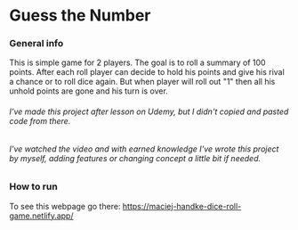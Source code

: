 # Guess the Number

### General info

This is simple game for 2 players.
The goal is to roll a summary of 100 points.
After each roll player can decide to hold his points and give his rival a chance or to roll dice again.
But when player will roll out "1" then all his unhold points are gone and his turn is over.

###### I've made this project after lesson on Udemy, but I didn't copied and pasted code from there.

###### I've watched the video and with earned knowledge I've wrote this project by myself, adding features or changing concept a little bit if needed.

### How to run

To see this webpage go there:
https://maciej-handke-dice-roll-game.netlify.app/
